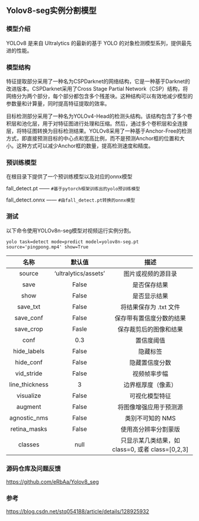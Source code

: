 ## Yolov8-seg实例分割模型

### 模型介绍

YOLOv8 是来自 Ultralytics 的最新的基于 YOLO 的对象检测模型系列，提供最先进的性能。

### 模型结构

特征提取部分采用了一种名为CSPDarknet的网络结构，它是一种基于Darknet的改进版本。CSPDarknet采用了Cross Stage Partial Network（CSP）结构，将网络分为两个部分，每个部分都包含多个残差块。这种结构可以有效地减少模型的参数量和计算量，同时提高特征提取的效率。

目标检测部分采用了一种名为YOLOv4-Head的检测头结构。该结构包含了多个卷积层和池化层，用于对特征图进行处理和压缩。然后，通过多个卷积层和全连接层，将特征图转换为目标检测结果。YOLOv8采用了一种基于Anchor-Free的检测方式，即直接预测目标的中心点和宽高比例，而不是预测Anchor框的位置和大小。这种方式可以减少Anchor框的数量，提高检测速度和精度。

### 预训练模型

 在根目录下提供了一个预训练模型以及对应的onnx模型

 fall_detect.pt  —— `#基于pytorch框架训练出的yolo预训练模型 `

 fall_detect.onnx —— `#由fall_detect.pt转换的onnx模型 `

### 测试

以下命令使用YOLOv8n-seg模型对视频运行实例分割。

`yolo task=detect mode=predict model=yolov8n-seg.pt source='pingpong.mp4' show=True`

|      名称      |         默认值         |                      描述                      |
| :------------: | :--------------------: | :---------------------------------------------: |
|     source     | ‘ultralytics/assets’ |               图片或视频的源目录               |
|      save      |         False         |                  是否保存结果                  |
|      show      |         False         |                  是否显示结果                  |
|    save_txt    |         False         |             将结果保存为 .txt 文件             |
|   save_conf   |         False         |            保存带有置信度分数的结果            |
|   save_crop   |         Fasle         |             保存裁剪后的图像和结果             |
|      conf      |          0.3          |                   置信度阈值                   |
|  hide_labels  |         False         |                    隐藏标签                    |
|   hide_conf   |         False         |                 隐藏置信度分数                 |
|   vid_stride   |         False         |                  视频帧率步幅                  |
| line_thickness |           3           |               边界框厚度（像素）               |
|   visualize   |         False         |                 可视化模型特征                 |
|    augment    |         False         |             将图像增强应用于预测源             |
|  agnostic_nms  |         False         |                类别不可知的 NMS                |
|  retina_masks  |         False         |              使用高分辨率分割蒙版              |
|    classes    |          null          | 只显示某几类结果，如class=0, 或者 class=[0,2,3] |

### 源码仓库及问题反馈

https://github.com/eRbAa/Yolov8_seg

### 参考

https://blog.csdn.net/stq054188/article/details/128925932
